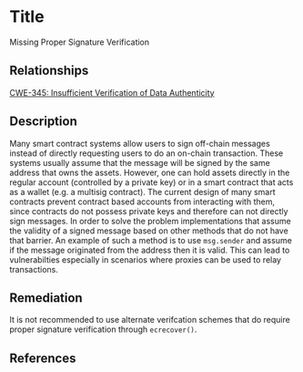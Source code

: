 # Title 
Missing Proper Signature Verification 

## Relationships
[CWE-345: Insufficient Verification of Data Authenticity](https://cwe.mitre.org/data/definitions/345.html)

## Description 
Many smart contract systems allow users to sign off-chain messages instead of directly requesting users to do an on-chain transaction. These systems usually assume that the message will be signed by the same address that owns the assets. However, one can hold assets directly in the regular account (controlled by a private key) or in a smart contract that acts as a wallet (e.g. a multisig contract). The current design of many smart contracts prevent contract based accounts from interacting with them, since contracts do not possess private keys and therefore can not directly sign messages. In order to solve the problem implementations that assume the validity of a signed message based on other methods that do not have that barrier. An example of such a method is to use `msg.sender` and assume if the message originated from the address then it is valid. This can lead to vulnerabilties especially in scenarios where proxies can be used to relay transactions.


## Remediation

It is not recommended to use alternate verifcation schemes that do require proper signature verification through `ecrecover()`. 


## References


